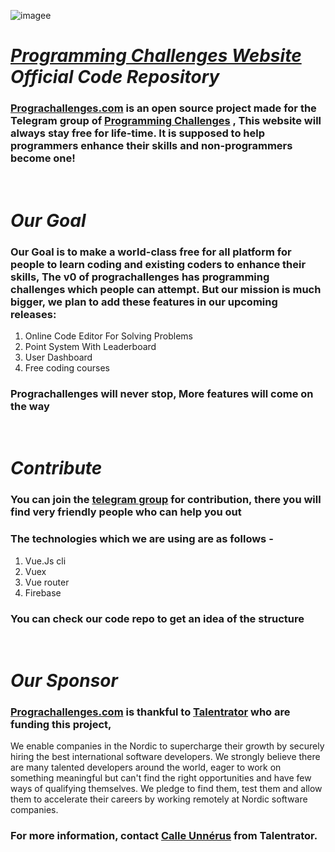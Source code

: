 ![imagee](frontend/src/assets/logo.svg)
# _[Programming Challenges Website](https://prograchallenges.com) Official Code Repository_

### [Prograchallenges.com](https://prograchallenges.com) is an open source project made for the Telegram group of [Programming Challenges](https://telegram.me/prograchallenges) , This website will always stay free for life-time. It is supposed to help programmers enhance their skills and non-programmers become one!
<br>

# _Our Goal_
### Our Goal is to make a world-class free for all platform for people to learn coding and existing coders to enhance their skills, The v0 of prograchallenges has programming challenges which people can attempt. But our mission is much bigger, we plan to add these features in our upcoming releases: 

1. Online Code Editor For Solving Problems
2. Point System With Leaderboard
3. User Dashboard
4. Free coding courses

### Prograchallenges will never stop, More features will come on the way
<br>

# _Contribute_
### You can join the [telegram group](https://https://t.me/joinchat/2nmp7Kiyrq4yNjJi) for contribution, there you will find very friendly people who can help you out 

### The technologies which we are using are as follows - 
1. Vue.Js cli
2. Vuex
3. Vue router 
4. Firebase
### You can check our code repo to get an idea of the structure
<br>

# _Our Sponsor_
### [Prograchallenges.com](https://prograchallenges.com) is thankful to [Talentrator](https://talentrator.com/) who are funding this project, 
We enable companies in the Nordic to supercharge their growth by securely hiring the best international software developers. We strongly believe there are many talented developers around the world, eager to work on something meaningful but can't find the right opportunities and have few ways of qualifying themselves. We pledge to find them, test them and allow them to accelerate their careers by working remotely at Nordic software companies. 
### For more information, contact [Calle Unnérus](https://telegram.me/calle978) from Talentrator.


